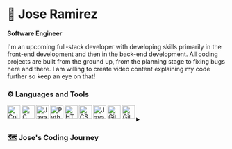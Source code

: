 #  👾 Jose Ramirez

**Software Engineer**

I'm an upcoming full-stack developer with developing skills primarily in the front-end development and then in the back-end development. All coding projects are built from the ground up, from the planning stage to fixing bugs here and there. I am willing to create video content explaining my code further so keep an eye on that! 

### ⚙️ Languages and Tools

<img align="left" alt="Cplusplus" width="30px" style="padding-right;10px" src="https://cdn.jsdelivr.net/gh/devicons/devicon/icons/cplusplus/cplusplus-original.svg" />
<img align="left" alt="C" width="30px" style="padding-right;10px" src="https://cdn.jsdelivr.net/gh/devicons/devicon/icons/c/c-original.svg" />
<img align="left" alt="Java" width="30px" style="padding-right;10px" src="https://cdn.jsdelivr.net/gh/devicons/devicon/icons/java/java-original.svg" />
<img align="left" alt="Python" width="30px" style="padding-right;10px" src="https://cdn.jsdelivr.net/gh/devicons/devicon/icons/python/python-original.svg" />
<img align="left" alt="HTML5" width="30px" style="padding-right;10px" src="https://cdn.jsdelivr.net/gh/devicons/devicon/icons/html5/html5-original.svg" />
<img align="left" alt="CSS3" width="30px" style="padding-right;10px" src="https://cdn.jsdelivr.net/gh/devicons/devicon/icons/css3/css3-original.svg" />
<img align="left" alt="JavaScript" width="30px" style="padding-right;10px" src="https://cdn.jsdelivr.net/gh/devicons/devicon/icons/javascript/javascript-original.svg" />
<img align="left" alt="Git" width="30px" style="padding-right;10px" src="https://cdn.jsdelivr.net/gh/devicons/devicon/icons/git/git-original.svg" />
<img align="left" alt="GitHub" width="30px" style="padding-right;10px" src="https://cdn.jsdelivr.net/gh/devicons/devicon/icons/github/github-original.svg" />

#

<details>
    <summary><h3>🗺️ Jose's Coding Journey</h3></summary>
        I started my coding journey as a computer science student learning C++ and C language. Later on, with this foundation, I developed my skills by learning more languages like Python and Java to understand the importance of each in several codes. I used many programs to learn, from Codeacedemy to the CS50x course by Harvard. With this foundation, I always had a dream to pursue and that is to get a job in the field. I always have the burning desire to learn more each day and going into this field will help me with this desire of mine. As I start this journey in the software engineering field, I seek to create many amazing connections as well as produce my products out there. I'm ready to tackle anything on my way to reach my dreams.